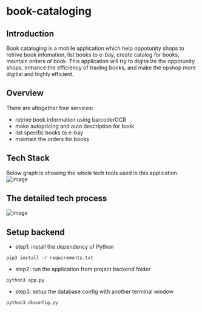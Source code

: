# book-cataloging

## Introduction
Book cataloging is a mobile application which help oppotunity shops to retrive book infomation, list books to e-bay, create catalog for books, maintain orders of book. This application will try to digitalize the oppotunity shops, enhance the efficiency of trading books, and make the opshop more digitial and highly efficient.

## Overview
There are altogether four services:
* retrive book information using barcode/OCR
* make autopricing and auto description for book
* list specific books to e-bay
* maintain the orders for books

## Tech Stack
Below graph is showing the whole tech tools used in this application.<br>
![image](https://github.com/CircEx/book-cataloging/blob/WeiSong/backend/images/tech.jpg)

## The detailed tech process
![image](https://github.com/CircEx/book-cataloging/blob/WeiSong/backend/images/detailed.jpg)

## Setup backend
* step1: install the dependency of Python<br>
```
pip3 install -r requirements.txt
```
* step2: run the application from project backend folder<br>
```
python3 app.py
```
* step3: setup the database config with another terminal window<br>
```
python3 dbconfig.py
```
